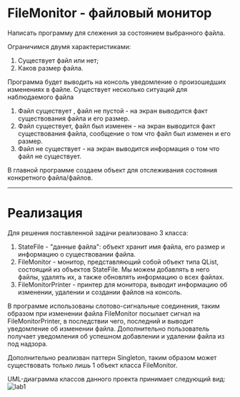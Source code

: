 # FileMonitor - файловый монитор
Написать программу для слежения за состоянием выбранного файла.

Ограничимся  двумя характеристиками:
1. Существует файл или нет;
2. Каков размер файла.

Программа будет выводить на консоль уведомление о произошедших изменениях в файле.
Существует несколько ситуаций для наблюдаемого файла

1. Файл существует , файл не  пустой - на экран выводится факт существования файла и его  размер.
2. Файл существует, файл был изменен - на экран выводится факт существования файла, сообщение о том что файл был изменен и его размер.  
3. Файл не существует - на экран выводится информация о том что файл не существует.

В главной программе создаем объект для отслеживания состояния конкретного файла/файлов.

-------------------------------
# Реализация 
Для решения поставленной задачи реализовано 3 класса:
1) StateFile - "данные файла": объект хранит имя файла, его размер и информацию о существовании файла.
2) FileMonitor - монитор, представляющий собой объект типа QList, состоящий из объектов StateFile. Мы можем добавлять в него файлы, удалять их, а также обновлять информацию о всех файлах.
3) FileMonitorPrinter - принтер для монитора, выводит информацию об изменении, удалении и создании файлов на консоль.

В программе использованы слотово-сигнальные соединения, таким образом при изменении файла FileMonitor посылает сигнал на FileMonitorPrinter, в последствии чего, последний и выводит уведомление об изменении файла. Дополнительно пользователь получает уведомления об успешном добавлении и удалении файла из под надзора.

Дополнительно реализван паттерн Singleton, таким образом может существовать только лишь 1 объект класса FileMonitor.

UML-диаграмма классов данного проекта принимает следующий вид: 
![lab1](https://user-images.githubusercontent.com/106104315/233300057-8779d054-327a-4f14-9bd4-27af056a4d96.png)


